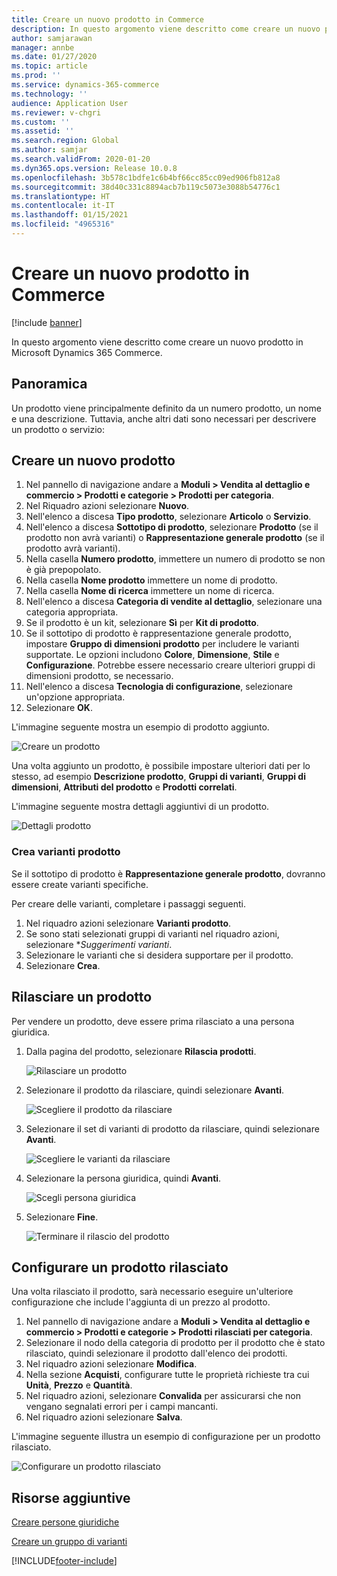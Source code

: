 ```yaml
---
title: Creare un nuovo prodotto in Commerce
description: In questo argomento viene descritto come creare un nuovo prodotto in Microsoft Dynamics 365 Commerce.
author: samjarawan
manager: annbe
ms.date: 01/27/2020
ms.topic: article
ms.prod: ''
ms.service: dynamics-365-commerce
ms.technology: ''
audience: Application User
ms.reviewer: v-chgri
ms.custom: ''
ms.assetid: ''
ms.search.region: Global
ms.author: samjar
ms.search.validFrom: 2020-01-20
ms.dyn365.ops.version: Release 10.0.8
ms.openlocfilehash: 3b578c1bdfe1c6b4bf66cc85cc09ed906fb812a8
ms.sourcegitcommit: 38d40c331c8894acb7b119c5073e3088b54776c1
ms.translationtype: HT
ms.contentlocale: it-IT
ms.lasthandoff: 01/15/2021
ms.locfileid: "4965316"
---
```

# <a name="create-a-new-product-in-commerce"></a>Creare un nuovo prodotto in Commerce


[!include [banner](includes/banner.md)]

In questo argomento viene descritto come creare un nuovo prodotto in Microsoft Dynamics 365 Commerce.

## <a name="overview"></a>Panoramica

Un prodotto viene principalmente definito da un numero prodotto, un nome e una descrizione. Tuttavia, anche altri dati sono necessari per descrivere un prodotto o servizio:

## <a name="create-a-new-product"></a>Creare un nuovo prodotto

1. Nel pannello di navigazione andare a **Moduli \> Vendita al dettaglio e commercio \> Prodotti e categorie \> Prodotti per categoria**.
1. Nel Riquadro azioni selezionare **Nuovo**.
1. Nell'elenco a discesa **Tipo prodotto**, selezionare **Articolo** o **Servizio**.
1. Nell'elenco a discesa **Sottotipo di prodotto**, selezionare **Prodotto** (se il prodotto non avrà varianti) o **Rappresentazione generale prodotto** (se il prodotto avrà varianti).
1. Nella casella **Numero prodotto**, immettere un numero di prodotto se non è già prepopolato.
1. Nella casella **Nome prodotto** immettere un nome di prodotto.
1. Nella casella **Nome di ricerca** immettere un nome di ricerca.
1. Nell'elenco a discesa **Categoria di vendite al dettaglio**, selezionare una categoria appropriata.
1. Se il prodotto è un kit, selezionare **Sì** per **Kit di prodotto**.
1. Se il sottotipo di prodotto è rappresentazione generale prodotto, impostare **Gruppo di dimensioni prodotto** per includere le varianti supportate. Le opzioni includono **Colore**, **Dimensione**, **Stile** e **Configurazione**. Potrebbe essere necessario creare ulteriori gruppi di dimensioni prodotto, se necessario.
1. Nell'elenco a discesa **Tecnologia di configurazione**, selezionare un'opzione appropriata.
1. Selezionare **OK**.

L'immagine seguente mostra un esempio di prodotto aggiunto.

![Creare un prodotto](media/create-new-product.png)

Una volta aggiunto un prodotto, è possibile impostare ulteriori dati per lo stesso, ad esempio **Descrizione prodotto**, **Gruppi di varianti**, **Gruppi di dimensioni**, **Attributi del prodotto** e **Prodotti correlati**.

L'immagine seguente mostra dettagli aggiuntivi di un prodotto.

![Dettagli prodotto](media/create-new-product-2.png)

### <a name="create-product-variants"></a>Crea varianti prodotto

Se il sottotipo di prodotto è **Rappresentazione generale prodotto**, dovranno essere create varianti specifiche. 

Per creare delle varianti, completare i passaggi seguenti.

1. Nel riquadro azioni selezionare **Varianti prodotto**.
1. Se sono stati selezionati gruppi di varianti nel riquadro azioni, selezionare **Suggerimenti varianti*.
1. Selezionare le varianti che si desidera supportare per il prodotto.
1. Selezionare **Crea**.

## <a name="release-a-product"></a>Rilasciare un prodotto

Per vendere un prodotto, deve essere prima rilasciato a una persona giuridica.

1. Dalla pagina del prodotto, selezionare **Rilascia prodotti**.

    ![Rilasciare un prodotto](media/create-new-product-3.png)

1. Selezionare il prodotto da rilasciare, quindi selezionare **Avanti**.

    ![Scegliere il prodotto da rilasciare](media/create-new-product-4.png)

1. Selezionare il set di varianti di prodotto da rilasciare, quindi selezionare **Avanti**.

    ![Scegliere le varianti da rilasciare](media/create-new-product-5.png)

1. Selezionare la persona giuridica, quindi **Avanti**.

    ![Scegli persona giuridica](media/create-new-product-6.png)

1. Selezionare **Fine**.

    ![Terminare il rilascio del prodotto](media/create-new-product-7.png)

## <a name="configure-a-released-product"></a>Configurare un prodotto rilasciato

Una volta rilasciato il prodotto, sarà necessario eseguire un'ulteriore configurazione che include l'aggiunta di un prezzo al prodotto.

1. Nel pannello di navigazione andare a **Moduli \> Vendita al dettaglio e commercio \> Prodotti e categorie \> Prodotti rilasciati per categoria**.
1. Selezionare il nodo della categoria di prodotto per il prodotto che è stato rilasciato, quindi selezionare il prodotto dall'elenco dei prodotti.
1. Nel riquadro azioni selezionare **Modifica**.
1. Nella sezione **Acquisti**, configurare tutte le proprietà richieste tra cui **Unità**, **Prezzo** e **Quantità**.
1. Nel riquadro azioni, selezionare **Convalida** per assicurarsi che non vengano segnalati errori per i campi mancanti.
1. Nel riquadro azioni selezionare **Salva**.

L'immagine seguente illustra un esempio di configurazione per un prodotto rilasciato.

![Configurare un prodotto rilasciato](media/create-new-product-8.png)

## <a name="additional-resources"></a>Risorse aggiuntive

[Creare persone giuridiche](channels-legal-entities.md)

[Creare un gruppo di varianti](create-variant-group.md) 


[!INCLUDE[footer-include](../includes/footer-banner.md)]